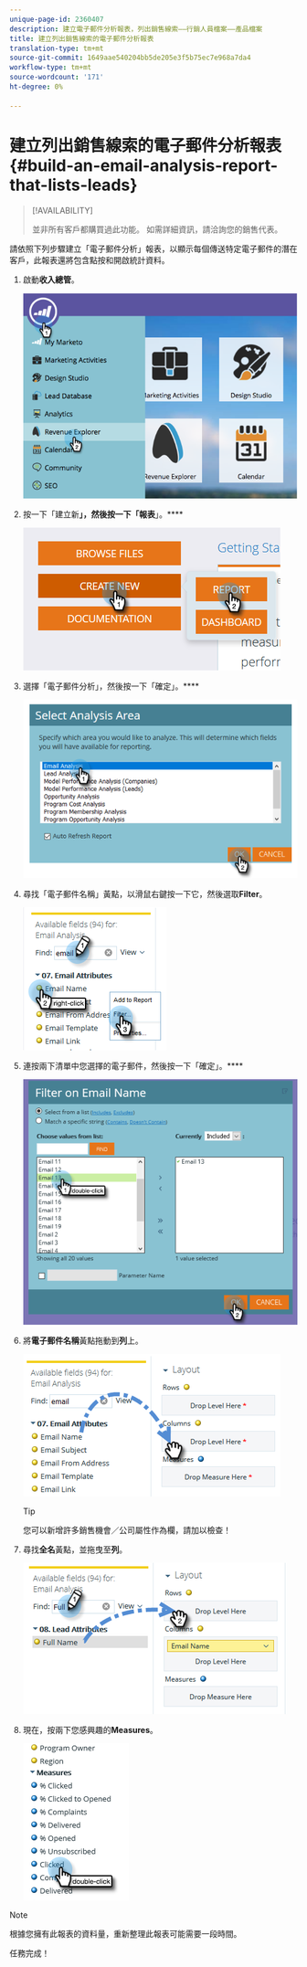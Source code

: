 ```yaml
---
unique-page-id: 2360407
description: 建立電子郵件分析報表，列出銷售線索——行銷人員檔案——產品檔案
title: 建立列出銷售線索的電子郵件分析報表
translation-type: tm+mt
source-git-commit: 1649aae540204bb5de205e3f5b75ec7e968a7da4
workflow-type: tm+mt
source-wordcount: '171'
ht-degree: 0%

---
```



# 建立列出銷售線索的電子郵件分析報表{#build-an-email-analysis-report-that-lists-leads}

>[!AVAILABILITY]
>
>並非所有客戶都購買過此功能。 如需詳細資訊，請洽詢您的銷售代表。

請依照下列步驟建立「電子郵件分析」報表，以顯示每個傳送特定電子郵件的潛在客戶，此報表還將包含點按和開啟統計資料。

1. 啟動&#x200B;**收入總管**。

   ![](assets/report-that-lists-leads-1.png)

1. 按一下「建立新&#x200B;**」，然後按一下「報表**」。****

   ![](assets/report-that-lists-leads-2.png)

1. 選擇「電子郵件分析」，然後按一下「確定」。****

   ![](assets/report-that-lists-leads-3.png)

1. 尋找「電子郵件名稱」黃點，以滑鼠右鍵按一下它，然後選取&#x200B;**Filter**。

   ![](assets/report-that-lists-leads-4.png)

1. 連按兩下清單中您選擇的電子郵件，然後按一下「確定」。****

   ![](assets/report-that-lists-leads-5.png)

1. 將&#x200B;**電子郵件名稱**&#x200B;黃點拖動到&#x200B;**列**&#x200B;上。

   ![](assets/report-that-lists-leads-6.png)

   >[!TIP]
   >
   >您可以新增許多銷售機會／公司屬性作為欄，請加以檢查！

1. 尋找&#x200B;**全名**&#x200B;黃點，並拖曳至&#x200B;**列**。

   ![](assets/report-that-lists-leads-7.png)

1. 現在，按兩下您感興趣的&#x200B;**Measures**。

   ![](assets/report-that-lists-leads-8.png)

>[!NOTE]
>
>根據您擁有此報表的資料量，重新整理此報表可能需要一段時間。

任務完成！
